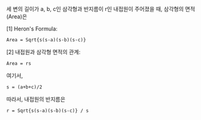 ﻿세 변의 길이가 a, b, c인 삼각형과 
반지름이 r인 내접원이 주어졌을 때,
삼각형의 면적(Area)은

[1] Heron's Formula:

    Area = Sqrt{s(s-a)(s-b)(s-c)}

[2] 내접원과 삼각형 면적의 관계:

    Area = rs

여기서,

    s = (a+b+c)/2

따라서, 내접원의 반지름은

    r = Sqrt{s(s-a)(s-b)(s-c)} / s
